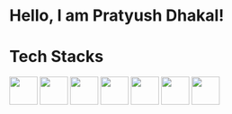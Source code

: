 <h1>Hello, I am Pratyush Dhakal!</h1>

<h1>Tech Stacks</h1>
<a href="#"><img src="https://cdn.svgporn.com/logos/react.svg" style="width: 50px;"/></a>
<a href="#"><img src="https://cdn.svgporn.com/logos/javascript.svg" style="width: 50px;"/></a>
<a href="#"><img src="https://cdn.svgporn.com/logos/react-query-icon.svg" style="width: 50px;"/></a>
<a href="#"><img src="https://cdn.svgporn.com/logos/tailwindcss-icon.svg" style="width: 50px;"/></a>
<a href="#"><img src="https://cdn.svgporn.com/logos/css-3.svg" style="width: 50px;"/></a>
<a href="#"><img src="https://cdn.svgporn.com/logos/redux.svg" style="width: 50px;"/></a>
<a href="#"><img src="https://cdn.svgporn.com/logos/html-5.svg" style="width: 50px;"/></a>




